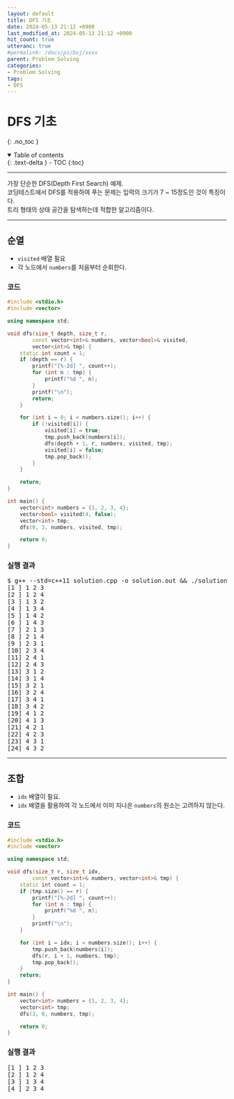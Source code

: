 ```yaml
---
layout: default
title: DFS 기초
date: 2024-05-13 21:12 +0900
last_modified_at: 2024-05-13 21:12 +0900
hit_count: true
utteranc: true
#permalink: /docs/ps/boj/xxxx
parent: Problem Solving
categories:
- Problem Solving
tags:
- DFS
---
```


# DFS 기초
{: .no_toc }
<details open markdown="block">
  <summary>
    Table of contents
  </summary>
  {: .text-delta }
- TOC
{:toc}
</details>

<hr>

가장 단순한 DFS(Depth First Search) 예제.   
코딩테스트에서 DFS를 적용하여 푸는 문제는 입력의 크기가 7 ~ 15정도인 것이 특징이다.  
트리 형태의 상태 공간을 탐색하는데 적합한 알고리즘이다. 

<hr>

## 순열

* `visited` 배열 필요
* 각 노드에서 `numbers`를 처음부터 순회한다.

### 코드
```cpp
#include <stdio.h>
#include <vector>

using namespace std;

void dfs(size_t depth, size_t r, 
		const vector<int>& numbers, vector<bool>& visited,
		vector<int>& tmp) {
	static int count = 1;
	if (depth == r) {
		printf("[%-2d] ", count++);
		for (int n : tmp) {
			printf("%d ", n);
		}
		printf("\n");
		return;
	}

	for (int i = 0; i < numbers.size(); i++) {
		if (!visited[i]) {
			visited[i] = true;
			tmp.push_back(numbers[i]);
			dfs(depth + 1, r, numbers, visited, tmp);
			visited[i] = false;
			tmp.pop_back();
		}
	}

	return;
}

int main() {
	vector<int> numbers = {1, 2, 3, 4};
	vector<bool> visited(4, false);
	vector<int> tmp;
	dfs(0, 3, numbers, visited, tmp);

	return 0;
}

```

### 실행 결과

<pre class="cli">
$ g++ --std=c++11 solution.cpp -o solution.out && ./solution.out
[1 ] 1 2 3 
[2 ] 1 2 4 
[3 ] 1 3 2 
[4 ] 1 3 4 
[5 ] 1 4 2 
[6 ] 1 4 3 
[7 ] 2 1 3 
[8 ] 2 1 4 
[9 ] 2 3 1 
[10] 2 3 4 
[11] 2 4 1 
[12] 2 4 3 
[13] 3 1 2 
[14] 3 1 4 
[15] 3 2 1 
[16] 3 2 4 
[17] 3 4 1 
[18] 3 4 2 
[19] 4 1 2 
[20] 4 1 3 
[21] 4 2 1 
[22] 4 2 3 
[23] 4 3 1 
[24] 4 3 2 
</pre>

<hr>

## 조합

* `idx` 배열이 필요.
* `idx` 배열을 활용하여 각 노드에서 이미 지나온 `numbers`의 원소는 고려하지 않는다.

### 코드 

```cpp
#include <stdio.h>
#include <vector>

using namespace std;

void dfs(size_t r, size_t idx,
		const vector<int>& numbers, vector<int>& tmp) {
	static int count = 1;
	if (tmp.size() == r) {
		printf("[%-2d] ", count++);
		for (int n : tmp) {
			printf("%d ", n);
		}
		printf("\n");
	}

	for (int i = idx; i < numbers.size(); i++) {
		tmp.push_back(numbers[i]);
		dfs(r, i + 1, numbers, tmp);
		tmp.pop_back();
	}
	return;
}

int main() {
	vector<int> numbers = {1, 2, 3, 4};
	vector<int> tmp;
	dfs(3, 0, numbers, tmp);

	return 0;
}
```

### 실행 결과

<pre class="cli">
[1 ] 1 2 3 
[2 ] 1 2 4 
[3 ] 1 3 4 
[4 ] 2 3 4 
</pre>


